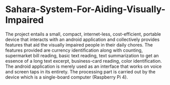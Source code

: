 # Sahara-System-For-Aiding-Visually-Impaired
The project entails a small, compact, internet-less, cost-efficient, portable device that interacts with an android application and collectively provides features that aid the visually impaired people in their daily chores. The features provided are currency identification along with counting, supermarket bill reading, basic text reading, text summarization to get an essence of a long text excerpt, business-card reading, color identification. The android application is merely used as an interface that works on voice and screen taps in its entirety. The processing part is carried out by the device which is a single-board computer (Raspberry Pi 4).
